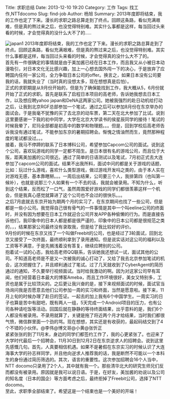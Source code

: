 Title: 求职总结
Date: 2013-12-10 19:20
Category: 工作
Tags: 找工作,NTTdocomo
Slug: find-job
Author: 杨旭
Summary: 2013年度即将结束，我的工作也定了下来。漫长的求职之路总算走到了终点。回顾这条路，看似充满艰难，但是真的熬过来之后，也没觉得特别难。其实什么事都是这样，每当回过头来看的时候，才会觉得真的没什么大不了的.....  

![japan1](https://raw.githubusercontent.com/yangasahi/yangasahi.github.com/master/blogImg/img4.jpg)
2013年度即将结束，我的工作也定了下来。漫长的求职之路总算走到了终点。回顾这条路，看似充满艰难，但是真的熬过来之后，也没觉得特别难。其实什么事都是这样，每当回过头来看的时候，才会觉得真的没什么大不了的。    
首先有一件很确定的事情就是由于美加酱已经在日本工作，而且我又从小被日本动漫吸引，对日本文化无比感兴趣，加上一心想去国外闯一下的决心，于是放弃了应聘国内任何一家公司，全力争取日本公司的offer。换言之，如果日本没有公司要我的话，我就失业了（当时真的没想太多，现在想想真是后怕）。    
正式的求职期是从9月份开始的，但是为了确保能找到工作，我大概从5，6月份就开始了正式的求职。首先是联系了启程日本项目的高老师，告诉她我想去日本工作，以及想应聘yahoo japan和DeNA这两家公司。她被我强烈的赴日动机给打动之后，让我到北京RGF总部参加一个笔试，通过之后可以参加8月份在东京举办的面试会。于是我毫不犹豫的买了去北京的动车票，第二天在北大参加了比试。说到这里要感谢一下我的初中同学，大学在北京大学读书的侯星辰同学的接待！笔试的时候我晕了，尼玛全部都是初高中的数学和物理题。。。但是，回到学校后高老师告诉我没有通过笔试，不能参加东京的暑期招聘会。惭愧之情油然而生，竟然那种程度的笔试都没过。。。   
接着，我马不停蹄的联系了日本博科公司，希望参加Capcom公司的面试。说到这个公司，喜欢玩游戏的同学一定都不陌生。是日本很有名的游戏公司，而且位于大阪，距离美加酱的公司很近。通过了简单的日语测试以及笔试，7月初正式去大连参加了capcom公司的面试。结果不出我所料，面试中问的都是关于游戏的话题，比如：玩过什么游戏，喜欢什么类型游戏，做过游戏开发吗之类的，由于本人实在对游戏无感，基本靠瞎掰。。。一周后出结果，公司要三个人，我排第四（也叫第一候补），也就是说那三个人如果有一个不去的话，我就会被录用。不知为什么，听到这个结果，反而松了一口气，虽然周围爱好游戏的同学们都很羡慕这样一个机会，但是我真心感觉就算进了这个公司也不会过的很快乐。。。    
之后7月底就去东京开始为期两个月的实习了，在东京期间也找了一些公司，但是都是一些小公司。我觉得自己很有骨气的一件事情是其中一个叫eeline公司的终面时，并没有因为想要在日本工作就迎合公司开发APP各种偷懒的行为。而是直接告诉他们，我印象中的日本人都是都是很严谨的，印象中的日本公司都是很规范之类的，，，结果那家公司最终没有录取我，但是给了我比较好的评价。     
9月份的时候在东京又找了一个叫做Freebit的公司，也是经过了3轮面试，回到北京又接受了一次终面，最终顺利拿到了录用通知。但是说实话对这公司的福利以及工资等不满意，于是先搁浅着没有答复，继续应聘别的公司。    
抱着试一试的心态，我给高老师QQ联系，告诉她我还想试一试，面试其他的公司。不知道高老师是不是又一次被我的诚心打动了，又给了我去北京参加笔试的机会，这次把握住了，并且顺利通过了笔试。过了几天就收到了CyberAgent的简历通过的通知，不久要举行视频面试。当时给我激动的啊。因为对这家公司早有耳闻，他们经营着日本最大的博客Ameba，而且工作环境很好，美女又特别多，工资也是属于比较顶尖的。之后更让我兴奋的是，接下来视频面试的时候，面试官当场询问我是否愿意去他们公司参加一周的实习和终面，当然是愿意啦。接下来，11月上旬的时候办理了赴日的签证。一起去的加上我有6个中国学生。一周实习的日子也算是苦中有甜吧，既有两人一组，5天完成一个Android项目的压力，也有公司各种请吃饭等活动。回国后就在静静的等待终面结果，出乎意料的是，我们6个人都没有被录用。不录用就算了，关键是拖了将近两个月才给结果，当时我们都很气愤，微信群里面一个劲的骂。现在想想，其实还是有收获的，最起码结交到了4个不错的小伙伴。@李伟@博文哥@小黄@张忻正    
紧紧张张的到了11月末，身边的同学们都签约工作了，我的心更紧张了。也迎来了大学时代最后一个招聘会，11月30日到12月2日在东京逆求人的招聘会。说到这里先感慨几句。首先，人真要相信机遇。如果不是暑假在东京实习的时候认识了大连海事大学的孙志祥同学，并且他向逆求人推荐我的话，我是断然不可能以一个本科生的身份通过简历筛选的。其次，语言的重要性。这次参加招聘会16个人当中，NTT docomo只录用了2个人，其中就有我一个。那些清华北大的研究生师兄们反而都没有被录用。原因就是我可以说日语。于是，在好友，美加酱的劝说以及公司的知名度（日本的国企）等方面考虑之后，最终拒掉了Freebit公司，选择了NTT docomo。   
至此，求职季全部结束了。希望这是一个结束也是一个美好的开端！
